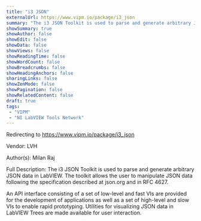 ```yaml
---
title: "i3 JSON"
externalUrl: https://www.vipm.io/package/i3_json
summary: "The i3 JSON Toolkit is used to parse and generate arbitrary JSON data in LabVIEW."
showSummary: true
showAuthor: false
showEdit: false
showData: false
showViews: false
showReadingTime: false
showWordCount: false
showBreadcrumbs: false
showHeadingAnchors: false
sharingLinks: false
showZenMode: false
showPagination: false
showRelatedContent: false
draft: true
tags:
 - "VIPM"
 - "NI LabVIEW Tools Network"
---
```


Redirecting to https://www.vipm.io/package/i3_json

Vendor: LVH

Author(s): Milan Raj
 
Full Description:
The i3 JSON Toolkit is used to parse and generate arbitrary JSON data in LabVIEW. The toolkit allows the user to manipulate JSON data following the specification described at json.org and in RFC 4627.

An API interface consisting of a set of low-level and fast VIs are provided for the development of applications as well as a set of high-level and slow VIs to enable rapid prototyping. Utilities for visualizing JSON data in LabVIEW Trees are made available for user interaction.